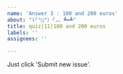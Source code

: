 ```yaml
---
name: 'Answer 3 : 100 and 200 euros'
about: "(╯°□°）╯︵ ┻━┻"
title: quiz|11|100 and 200 euros
labels: ''
assignees: ''

---
```


Just click 'Submit new issue'.
